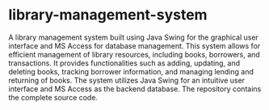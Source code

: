 # library-management-system
A library management system built using Java Swing for the graphical user interface and MS Access for database management. This system allows for efficient management of library resources, including books, borrowers, and transactions. It provides functionalities such as adding, updating, and deleting books, tracking borrower information, and managing lending and returning of books. The system utilizes Java Swing for an intuitive user interface and MS Access as the backend database. The repository contains the complete source code.
